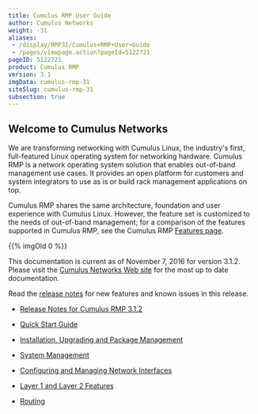 ```yaml
---
title: Cumulus RMP User Guide
author: Cumulus Networks
weight: -31
aliases:
 - /display/RMP31/Cumulus+RMP+User+Guide
 - /pages/viewpage.action?pageId=5122721
pageID: 5122721
product: Cumulus RMP
version: 3.1
imgData: cumulus-rmp-31
siteSlug: cumulus-rmp-31
subsection: true
---
```

## Welcome to Cumulus Networks</span>

We are transforming networking with Cumulus Linux, the industry's first,
full-featured Linux operating system for networking hardware. Cumulus
RMP is a network operating system solution that enables out-of-band
management use cases. It provides an open platform for customers and
system integrators to use as is or build rack management applications on
top.

Cumulus RMP shares the same architecture, foundation and user experience
with Cumulus Linux. However, the feature set is customized to the needs
of out-of-band management; for a comparison of the features supported in
Cumulus RMP, see the Cumulus RMP [Features
page](https://cumulusnetworks.com/cumulus-rmp/features/).

{{% imgOld 0 %}}

This documentation is current as of November 7, 2016 for version 3.1.2.
Please visit the [Cumulus Networks Web
site](http://docs.cumulusnetworks.com) for the most up to date
documentation.

Read the [release
notes](https://support.cumulusnetworks.com/hc/en-us/articles/226175347)
for new features and known issues in this release.

  - [Release Notes for Cumulus
    RMP 3.1.2](https://support.cumulusnetworks.com/hc/en-us/articles/231749047)

  - [Quick Start Guide](/version/cumulus-rmp-31/Quick-Start-Guide)

  - [Installation, Upgrading and Package
    Management](/version/cumulus-rmp-31/System-Management/Installation-Upgrading-and-Package-Management/)

  - [System Management](/version/cumulus-rmp-31/System-Management/)

  - [Configuring and Managing Network
    Interfaces](/version/cumulus-rmp-31/Configuring-and-Managing-Network-Interfaces/)

  - [Layer 1 and Layer 2
    Features](/version/cumulus-rmp-31/Layer-1-and-Layer-2-Features/)

  - [Routing](/version/cumulus-rmp-31/Routing/)

